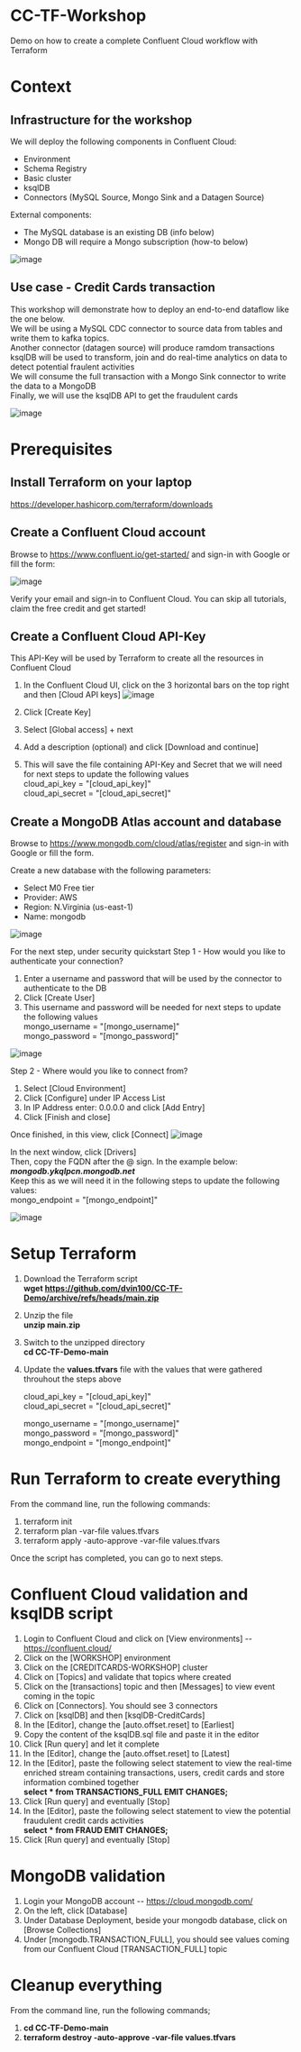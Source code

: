 # CC-TF-Workshop
Demo on how to create a complete Confluent Cloud workflow with Terraform

# Context

## Infrastructure for the workshop
We will deploy the following components in Confluent Cloud:
- Environment  
- Schema Registry  
- Basic cluster  
- ksqlDB  
- Connectors (MySQL Source, Mongo Sink and a Datagen Source)  

External components:
- The MySQL database is an existing DB (info below)
- Mongo DB will require a Mongo subscription (how-to below)

![image](https://github.com/dvin100/CC-TF-Demo/assets/22193622/74eb3a46-4a9b-4fd7-939e-45bdfc4af494)



## Use case - Credit Cards transaction
This workshop will demonstrate how to deploy an end-to-end dataflow like the one below.  
We will be using a MySQL CDC connector to source data from tables and write them to kafka topics.  
Another connector (datagen source) will produce ramdom transactions  
ksqlDB will be used to transform, join and do real-time analytics on data to detect potential fraulent activities  
We will consume the full transaction with a Mongo Sink connector to write the data to a MongoDB  
Finally, we will use the ksqlDB API to get the fraudulent cards  

![image](https://github.com/dvin100/CC-TF-Demo/assets/22193622/5dc8f444-bf78-462a-9a07-fcd9b59d616a)


# Prerequisites 

## Install Terraform on your laptop
https://developer.hashicorp.com/terraform/downloads

## Create a Confluent Cloud account
Browse to https://www.confluent.io/get-started/ and sign-in with Google or fill the form:

![image](https://github.com/dvin100/CC-TF-Demo/assets/22193622/d544b6f1-ad62-47c0-9df1-332ca845164e)

Verify your email and sign-in to Confluent Cloud. You can skip all tutorials, claim the free credit and get started!


## Create a Confluent Cloud API-Key
This API-Key will be used by Terraform to create all the resources in Confluent Cloud

1. In the Confluent Cloud UI, click on the 3 horizontal bars on the top right and then [Cloud API keys]
![image](https://github.com/dvin100/CC-TF-Demo/assets/22193622/007139f2-869f-4354-97e0-6a35bc05d04d)

2. Click [Create Key]
3. Select [Global access] + next
4. Add a description (optional) and click [Download and continue]
5. This will save the file containing API-Key and Secret that we will need for next steps to update the following values   
    cloud_api_key = "[cloud_api_key]"  
    cloud_api_secret = "[cloud_api_secret]"  


## Create a MongoDB Atlas account and database
Browse to https://www.mongodb.com/cloud/atlas/register and sign-in with Google or fill the form.

Create a new database with the following parameters:
- Select M0 Free tier
- Provider: AWS
- Region: N.Virginia (us-east-1)
- Name: mongodb

![image](https://github.com/dvin100/CC-TF-Demo/assets/22193622/8c17e6c8-04a9-414f-9e63-8c33d0ce5e20)

For the next step, under security quickstart
Step 1 - How would you like to authenticate your connection?
1. Enter a username and password that will be used by the connector to authenticate to the DB
2. Click [Create User]
3. This username and password will be needed for next steps to update the following values  
    mongo_username = "[mongo_username]"    
    mongo_password = "[mongo_password]"  
    
![image](https://github.com/dvin100/CC-TF-Demo/assets/22193622/30be95a1-86e2-4f68-a432-0b52b5f49057)

Step 2 - Where would you like to connect from?
1. Select [Cloud Environment]
2. Click [Configure] under IP Access List
3. In IP Address enter: 0.0.0.0 and click [Add Entry]
4. Click [Finish and close]
   
    
Once finished, in this view, click [Connect]
![image](https://github.com/dvin100/CC-TF-Demo/assets/22193622/a563d80a-caf7-480b-979f-1a0fa9c8e10e)

In the next window, click [Drivers]   
Then, copy the FQDN after the @ sign. In the example below: ***mongodb.ykqlpcn.mongodb.net***     
Keep this as we will need it in the following steps to update the following values:      
       mongo_endpoint = "[mongo_endpoint]"    

![image](https://github.com/dvin100/CC-TF-Demo/assets/22193622/f308cdb3-3fa0-47c1-b451-c82533576203)


# Setup Terraform 

1. Download the Terraform script    
    **wget https://github.com/dvin100/CC-TF-Demo/archive/refs/heads/main.zip**

2. Unzip the file   
    **unzip main.zip**

3. Switch to the unzipped directory  
   **cd CC-TF-Demo-main**

4.  Update the **values.tfvars** file with the values that were gathered throuhout the steps above  
     
    cloud_api_key     = "[cloud_api_key]"  
    cloud_api_secret  = "[cloud_api_secret]"  
          
    mongo_username    = "[mongo_username]"  
    mongo_password    = "[mongo_password]"  
    mongo_endpoint    = "[mongo_endpoint]"  


# Run Terraform to create everything

From the command line, run the following commands:   

1. terraform init
2. terraform plan -var-file values.tfvars
3. terraform apply -auto-approve -var-file values.tfvars

Once the script has completed, you can go to next steps.


# Confluent Cloud validation and ksqlDB script 

1. Login to Confluent Cloud and click on [View environments] -- https://confluent.cloud/
2. Click on the [WORKSHOP] environment
3. Click on the [CREDITCARDS-WORKSHOP] cluster
4. Click on [Topics] and validate that topics where created
5. Click on the [transactions] topic and then [Messages] to view event coming in the topic
6. Click on [Connectors]. You should see 3 connectors
7. Click on [ksqlDB] and then [ksqlDB-CreditCards]
8. In the [Editor], change the [auto.offset.reset] to [Earliest]
9. Copy the content of the ksqlDB.sql file and paste it in the editor  
10. Click [Run query] and let it complete
11. In the [Editor], change the [auto.offset.reset] to [Latest]
12. In the [Editor], paste the following select statement to view the real-time enriched stream containing transactions, users, credit cards and store information combined together   
    **select * from TRANSACTIONS_FULL EMIT CHANGES;**
13. Click [Run query] and eventually [Stop] 
14. In the [Editor], paste the following select statement to view the potential fraudulent credit cards activities   
    **select * from FRAUD EMIT CHANGES;** 
15. Click [Run query] and eventually [Stop] 

# MongoDB validation

1. Login your MongoDB account -- https://cloud.mongodb.com/
2. On the left, click [Database]
3. Under Database Deployment, beside your mongodb database, click on [Browse Collections]
4. Under [mongodb.TRANSACTION_FULL], you should see values coming from our Confluent Cloud [TRANSACTION_FULL] topic

# Cleanup everything
From the command line, run the following commands;

1. **cd CC-TF-Demo-main**
2. **terraform destroy -auto-approve -var-file values.tfvars**
